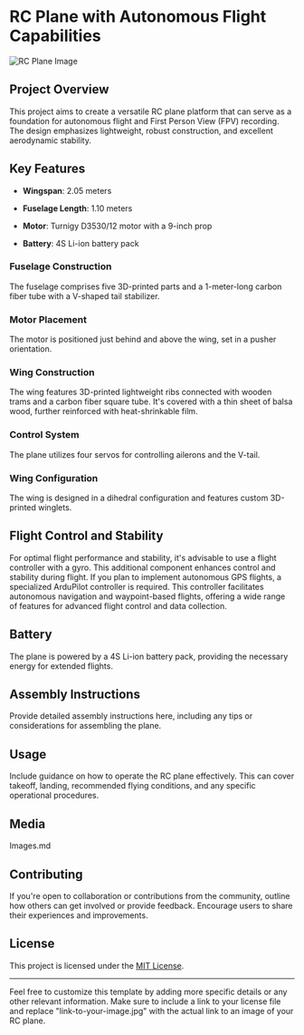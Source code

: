 # RC Plane with Autonomous Flight Capabilities

![RC Plane Image](https://github.com/nikst35/3D-printed-autonomous-airplane/blob/main/20231030_123549.jpg)

## Project Overview

This project aims to create a versatile RC plane platform that can serve as a foundation for autonomous flight and First Person View (FPV) recording. The design emphasizes lightweight, robust construction, and excellent aerodynamic stability.

## Key Features

- **Wingspan**: 2.05 meters
- **Fuselage Length**: 1.10 meters

- **Motor**: Turnigy D3530/12 motor with a 9-inch prop
- **Battery**: 4S Li-ion battery pack

### Fuselage Construction
The fuselage comprises five 3D-printed parts and a 1-meter-long carbon fiber tube with a V-shaped tail stabilizer.

### Motor Placement
The motor is positioned just behind and above the wing, set in a pusher orientation.

### Wing Construction
The wing features 3D-printed lightweight ribs connected with wooden trams and a carbon fiber square tube. It's covered with a thin sheet of balsa wood, further reinforced with heat-shrinkable film.

### Control System
The plane utilizes four servos for controlling ailerons and the V-tail.

### Wing Configuration
The wing is designed in a dihedral configuration and features custom 3D-printed winglets.

## Flight Control and Stability

For optimal flight performance and stability, it's advisable to use a flight controller with a gyro. This additional component enhances control and stability during flight. If you plan to implement autonomous GPS flights, a specialized ArduPilot controller is required. This controller facilitates autonomous navigation and waypoint-based flights, offering a wide range of features for advanced flight control and data collection.

## Battery
The plane is powered by a 4S Li-ion battery pack, providing the necessary energy for extended flights.

## Assembly Instructions

Provide detailed assembly instructions here, including any tips or considerations for assembling the plane.

## Usage

Include guidance on how to operate the RC plane effectively. This can cover takeoff, landing, recommended flying conditions, and any specific operational procedures.

## Media

Images.md

## Contributing

If you're open to collaboration or contributions from the community, outline how others can get involved or provide feedback. Encourage users to share their experiences and improvements.

## License

This project is licensed under the [MIT License](https://github.com/nikst35/3D-printed-autonomous-airplane/blob/main/LICENSE).

---

Feel free to customize this template by adding more specific details or any other relevant information. Make sure to include a link to your license file and replace "link-to-your-image.jpg" with the actual link to an image of your RC plane.

